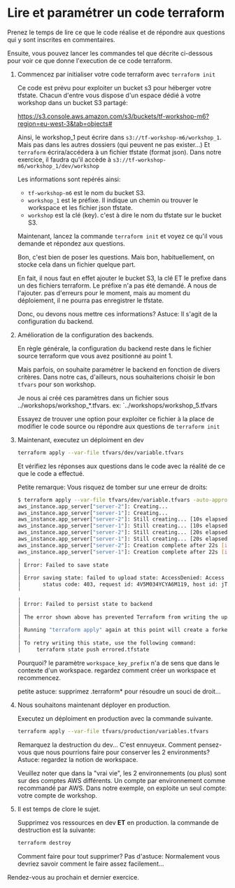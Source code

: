 # Lire et paramétrer un code terraform

Prenez le temps de lire ce que le code réalise et de répondre aux questions qui y sont inscrites en commentaires.

Ensuite, vous pouvez lancer les commandes tel que décrite ci-dessous pour voir ce que donne l'execution de ce code terraform.

1. Commencez par initialiser votre code terraform avec `terraform init`

    Ce code est prévu pour exploiter un bucket s3 pour héberger votre tfstate.
    Chacun d'entre vous dispose d'un espace dédié à votre workshop dans un bucket S3 partagé:

    https://s3.console.aws.amazon.com/s3/buckets/tf-workshop-m6?region=eu-west-3&tab=objects#

    Ainsi, le workshop_1 peut écrire dans `s3://tf-workshop-m6/workshop_1`. Mais pas dans les autres dossiers (qui peuvent ne pas exister...)
    Et `terraform` écrira/accédera à un fichier tfstate (format json).
    Dans notre exercice, il faudra qu'il accède à `s3://tf-workshop-m6/workshop_1/dev/workshop`

    Les informations sont repérés ainsi:
    - `tf-workshop-m6` est le nom du bucket S3.
    - `workshop_1` est le préfixe. Il indique un chemin ou trouver le workspace et les fichier json tfstate.
    - `workshop` est la clé (key). c'est à dire le nom du tfstate sur le bucket S3.

    Maintenant, lancez la commande `terraform init` et voyez ce qu'il vous demande et répondez aux questions.

    Bon, c'est bien de poser les questions. Mais bon, habituellement, on stocke cela dans un fichier quelque part.

    En fait, il nous faut en effet ajouter le bucket S3, la clé ET le prefixe dans un des fichiers terraform.
    Le préfixe n'a pas été demandé. A nous de l'ajouter. pas d'erreurs pour le moment, mais au moment du déploiement, il ne pourra pas
    enregistrer le tfstate.

    Donc, ou devons nous mettre ces informations? Astuce: Il s'agit de la configuration du backend.

2. Amélioration de la configuration des backends.

   En règle générale, la configuration du backend reste dans le fichier source terraform que vous avez positionné au point 1.

   Mais parfois, on souhaite paramétrer le backend en fonction de divers critères. Dans notre cas, d'ailleurs, nous souhaiterions
   choisir le bon `tfvars` pour son workshop.

   Je nous ai créé ces paramètres dans un fichier sous ../workshops/workshop_*.tfvars. ex: `../workshops/workshop_5.tfvars

   Essayez de trouver une option pour exploiter ce fichier à la place de modifier le code source ou répondre aux questions de `terraform init`

3. Maintenant, executez un déploiment en dev

    ```bash
    terraform apply --var-file tfvars/dev/variable.tfvars
    ```

    Et vérifiez les réponses aux questions dans le code avec la réalité de ce que le code a effectué.

    Petite remarque: Vous risquez de tomber sur une erreur de droits:

    ```bash
    $ terraform apply --var-file tfvars/dev/variable.tfvars -auto-approve
    aws_instance.app_server["server-2"]: Creating...
    aws_instance.app_server["server-1"]: Creating...
    aws_instance.app_server["server-2"]: Still creating... [10s elapsed]
    aws_instance.app_server["server-1"]: Still creating... [10s elapsed]
    aws_instance.app_server["server-2"]: Still creating... [20s elapsed]
    aws_instance.app_server["server-1"]: Still creating... [20s elapsed]
    aws_instance.app_server["server-2"]: Creation complete after 22s [id=i-02e12db8e31d1e4f1]
    aws_instance.app_server["server-1"]: Creation complete after 22s [id=i-091679fc71ed62c93]
    ╷
    │ Error: Failed to save state
    │ 
    │ Error saving state: failed to upload state: AccessDenied: Access Denied
    │       status code: 403, request id: 4V5M034YCYA6M119, host id: jTS9RttvCX99E9yrnqHg58JseZ93NDpPoKUxpd/ICvRomlcWItq3GzZMEAxRZTu2Tut9984V3rk=
    ╵
    ╷
    │ Error: Failed to persist state to backend
    │ 
    │ The error shown above has prevented Terraform from writing the updated state to the configured backend. To allow for recovery, the state has been written to the file "errored.tfstate" in the current working directory.
    │ 
    │ Running "terraform apply" again at this point will create a forked state, making it harder to recover.
    │ 
    │ To retry writing this state, use the following command:
    │     terraform state push errored.tfstate
    ```

    Pourquoi?
    le paramètre `workspace_key_prefix` n'a de sens que dans le contexte d'un workspace. regardez comment créer un workspace et recommencez.
    
    petite astuce: supprimez .terraform* pour résoudre un souci de droit...

4. Nous souhaitons maintenant déployer en production.

   Executez un déploiment en production avec la commande suivante.

    ```bash
    terraform apply --var-file tfvars/production/variables.tfvars
    ```

   Remarquez la destruction du dev... C'est ennuyeux.
   Comment pensez-vous que nous pourrions faire pour conserver les 2 environments? Astuce: regardez la notion de workspace.

   Veuillez noter que dans la "vrai vie", les 2 environnements (ou plus) sont sur des comptes AWS différents. Un compte par environnement comme recommandé par AWS.
   Dans notre exemple, on exploite un seul compte: votre compte de workshop.

5. Il est temps de clore le sujet.

   Supprimez vos ressources en dev **ET** en production. la commande de destruction est la suivante:

    ```bash
    terraform destroy
    ```

    Comment faire pour tout supprimer? Pas d'astuce: Normalement vous devriez savoir comment le faire assez facilement...

Rendez-vous au prochain et dernier exercice.
